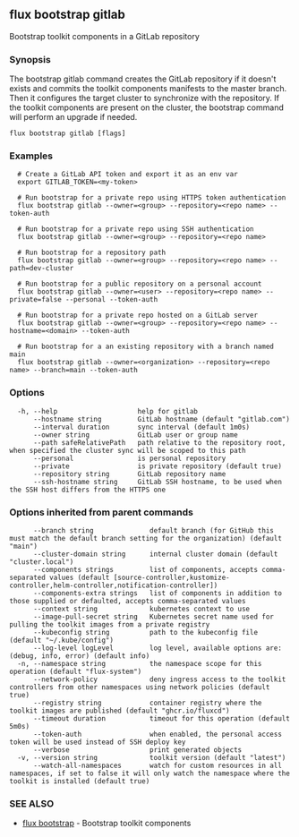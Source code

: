 ## flux bootstrap gitlab

Bootstrap toolkit components in a GitLab repository

### Synopsis

The bootstrap gitlab command creates the GitLab repository if it doesn't exists and
commits the toolkit components manifests to the master branch.
Then it configures the target cluster to synchronize with the repository.
If the toolkit components are present on the cluster,
the bootstrap command will perform an upgrade if needed.

```
flux bootstrap gitlab [flags]
```

### Examples

```
  # Create a GitLab API token and export it as an env var
  export GITLAB_TOKEN=<my-token>

  # Run bootstrap for a private repo using HTTPS token authentication
  flux bootstrap gitlab --owner=<group> --repository=<repo name> --token-auth

  # Run bootstrap for a private repo using SSH authentication
  flux bootstrap gitlab --owner=<group> --repository=<repo name>

  # Run bootstrap for a repository path
  flux bootstrap gitlab --owner=<group> --repository=<repo name> --path=dev-cluster

  # Run bootstrap for a public repository on a personal account
  flux bootstrap gitlab --owner=<user> --repository=<repo name> --private=false --personal --token-auth

  # Run bootstrap for a private repo hosted on a GitLab server
  flux bootstrap gitlab --owner=<group> --repository=<repo name> --hostname=<domain> --token-auth

  # Run bootstrap for a an existing repository with a branch named main
  flux bootstrap gitlab --owner=<organization> --repository=<repo name> --branch=main --token-auth

```

### Options

```
  -h, --help                    help for gitlab
      --hostname string         GitLab hostname (default "gitlab.com")
      --interval duration       sync interval (default 1m0s)
      --owner string            GitLab user or group name
      --path safeRelativePath   path relative to the repository root, when specified the cluster sync will be scoped to this path
      --personal                is personal repository
      --private                 is private repository (default true)
      --repository string       GitLab repository name
      --ssh-hostname string     GitLab SSH hostname, to be used when the SSH host differs from the HTTPS one
```

### Options inherited from parent commands

```
      --branch string              default branch (for GitHub this must match the default branch setting for the organization) (default "main")
      --cluster-domain string      internal cluster domain (default "cluster.local")
      --components strings         list of components, accepts comma-separated values (default [source-controller,kustomize-controller,helm-controller,notification-controller])
      --components-extra strings   list of components in addition to those supplied or defaulted, accepts comma-separated values
      --context string             kubernetes context to use
      --image-pull-secret string   Kubernetes secret name used for pulling the toolkit images from a private registry
      --kubeconfig string          path to the kubeconfig file (default "~/.kube/config")
      --log-level logLevel         log level, available options are: (debug, info, error) (default info)
  -n, --namespace string           the namespace scope for this operation (default "flux-system")
      --network-policy             deny ingress access to the toolkit controllers from other namespaces using network policies (default true)
      --registry string            container registry where the toolkit images are published (default "ghcr.io/fluxcd")
      --timeout duration           timeout for this operation (default 5m0s)
      --token-auth                 when enabled, the personal access token will be used instead of SSH deploy key
      --verbose                    print generated objects
  -v, --version string             toolkit version (default "latest")
      --watch-all-namespaces       watch for custom resources in all namespaces, if set to false it will only watch the namespace where the toolkit is installed (default true)
```

### SEE ALSO

* [flux bootstrap](flux_bootstrap.md)	 - Bootstrap toolkit components

